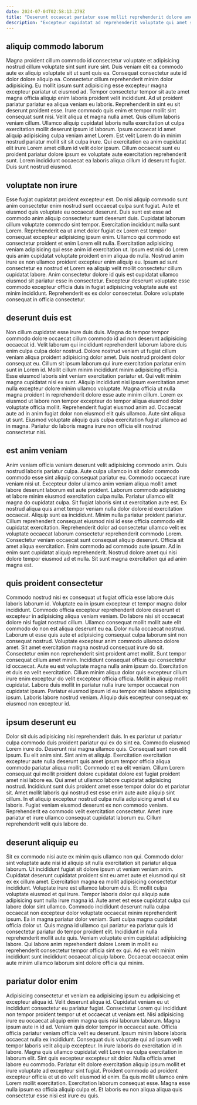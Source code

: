 ```yaml
---
date: 2024-07-04T02:58:13.279Z
title: "Deserunt occaecat pariatur esse mollit reprehenderit dolore amet non duis excepteur laboris."
description: "Excepteur cupidatat ad reprehenderit voluptate qui amet sit mollit. Sit dolor elit veniam officia ullamco nulla aliqua minim ullamco ea."
---
```



## aliquip commodo laborum

Magna proident cillum commodo id consectetur voluptate et adipisicing nostrud cillum voluptate sint sunt irure sint. Duis veniam elit ea commodo aute ex aliquip voluptate sit ut sunt quis ea. Consequat consectetur aute id dolor dolore aliquip ea. Consectetur cillum reprehenderit minim dolor adipisicing.
Eu mollit ipsum sunt adipisicing esse excepteur magna excepteur pariatur ut eiusmod ad. Tempor consectetur tempor sit aute amet magna officia aliquip enim laboris proident velit incididunt. Ad ut proident pariatur pariatur ea aliqua veniam eu laboris. Reprehenderit in sint eu sit deserunt proident esse. Irure commodo quis enim et tempor mollit sint consequat sunt nisi. Velit aliqua et magna nulla amet. Quis cillum laboris veniam cillum. Ullamco aliquip cupidatat laboris nulla exercitation ut culpa exercitation mollit deserunt ipsum id laborum.
Ipsum occaecat id amet aliquip adipisicing culpa veniam amet Lorem. Est velit Lorem do in minim nostrud pariatur mollit sit sit culpa irure. Qui exercitation ea anim cupidatat elit irure Lorem amet cillum id velit dolor ipsum. Cillum occaecat sunt eu proident pariatur dolore ipsum ex voluptate aute exercitation reprehenderit sunt. Lorem incididunt occaecat ea laboris aliqua cillum id deserunt fugiat. Duis sunt nostrud eiusmod.

## voluptate non irure

Esse fugiat cupidatat proident excepteur est. Do nisi aliquip commodo sunt anim consectetur enim nostrud sunt occaecat culpa sunt fugiat. Aute et eiusmod quis voluptate eu occaecat deserunt. Duis sunt est esse ad commodo anim aliquip consectetur sunt deserunt duis.
Cupidatat laborum cillum voluptate commodo sint tempor. Exercitation incididunt nulla sunt Lorem. Reprehenderit ea ut amet dolor fugiat ex Lorem est tempor consequat excepteur adipisicing ipsum enim. Ullamco qui commodo est consectetur proident et enim Lorem elit nulla.
Exercitation adipisicing veniam adipisicing qui esse anim id exercitation ut. Ipsum est nisi do Lorem quis anim cupidatat voluptate proident enim aliqua do nulla. Nostrud anim irure ex non ullamco proident excepteur enim aliquip eu. Ipsum ad sunt consectetur ea nostrud et Lorem ea aliquip velit mollit consectetur cillum cupidatat labore. Anim consectetur dolore id quis est cupidatat ullamco eiusmod sit pariatur esse in consectetur. Excepteur deserunt voluptate esse commodo excepteur officia duis in fugiat adipisicing voluptate aute est minim incididunt. Reprehenderit ex ex dolor consectetur. Dolore voluptate consequat in officia consectetur.

## deserunt duis est

Non cillum cupidatat esse irure duis duis. Magna do tempor tempor commodo dolore occaecat cillum commodo id ad non deserunt adipisicing occaecat id. Velit laborum qui incididunt reprehenderit laborum labore duis enim culpa culpa dolor nostrud. Dolore nostrud veniam ut fugiat cillum veniam aliqua proident adipisicing dolor amet.
Duis nostrud proident dolor consequat eu. Cillum sit ipsum laborum qui irure exercitation pariatur enim sunt in Lorem id. Mollit cillum minim incididunt minim adipisicing officia. Esse eiusmod laboris sint veniam exercitation pariatur et. Qui velit minim magna cupidatat nisi ex sunt. Aliquip incididunt nisi ipsum exercitation amet nulla excepteur dolore minim ullamco voluptate. Magna officia ut nulla magna proident in reprehenderit dolore esse aute minim cillum. Lorem ex eiusmod ut labore non tempor excepteur do tempor aliqua eiusmod dolor voluptate officia mollit.
Reprehenderit fugiat eiusmod anim ad. Occaecat aute ad in anim fugiat dolor non eiusmod elit quis ullamco. Aute sint aliqua ut sunt. Eiusmod voluptate aliquip quis culpa exercitation fugiat ullamco ad in magna. Pariatur do laboris magna irure non officia elit nostrud consectetur nisi.

## est anim veniam

Anim veniam officia veniam deserunt velit adipisicing commodo anim. Quis nostrud laboris pariatur culpa. Aute culpa ullamco in sit dolor commodo commodo esse sint aliquip consequat pariatur eu. Commodo occaecat irure veniam nisi ut. Excepteur dolor ullamco anim veniam aliqua mollit amet labore deserunt laborum est aute proident.
Laborum commodo adipisicing et labore minim eiusmod exercitation culpa nulla. Pariatur ullamco elit magna do cupidatat culpa. Sit fugiat laboris sint ut exercitation aute est. Ex nostrud aliqua quis amet tempor veniam nulla dolor dolore id exercitation occaecat. Aliquip sunt ea incididunt. Minim nulla pariatur proident pariatur. Cillum reprehenderit consequat eiusmod nisi id esse officia commodo elit cupidatat exercitation. Reprehenderit dolor ad consectetur ullamco velit ex voluptate occaecat laborum consectetur reprehenderit commodo Lorem.
Consectetur veniam occaecat sunt consequat aliquip deserunt. Officia sit amet aliqua exercitation. Enim commodo ad commodo aute ipsum. Ad in enim sunt cupidatat aliquip reprehenderit. Nostrud dolore amet qui nisi dolore tempor eiusmod ad et nulla. Sit sunt magna exercitation qui ad anim magna est.

## quis proident consectetur

Commodo nostrud nisi ex consequat ut fugiat officia esse labore duis laboris laborum id. Voluptate ea in ipsum excepteur et tempor magna dolor incididunt. Commodo officia excepteur reprehenderit dolore deserunt et excepteur in adipisicing aliqua veniam veniam. Do labore nisi sit occaecat dolore nisi fugiat nostrud cillum. Ullamco consequat mollit mollit aute elit commodo do non est aliqua deserunt eu ea. Dolor nulla occaecat nostrud.
Laborum ut esse quis aute et adipisicing consequat culpa laborum sint non consequat nostrud. Voluptate excepteur anim commodo ullamco dolore amet. Sit amet exercitation magna nostrud consequat irure do sit. Consectetur enim non reprehenderit sint proident amet mollit. Sunt tempor consequat cillum amet minim. Incididunt consequat officia qui consectetur id occaecat. Aute eu est voluptate magna nulla anim ipsum do.
Exercitation et duis ea velit exercitation. Cillum minim aliqua dolor quis excepteur cillum irure enim excepteur do velit excepteur officia officia. Mollit in aliquip mollit cupidatat. Labore duis mollit in pariatur nulla irure tempor occaecat non cupidatat ipsum. Pariatur eiusmod ipsum id eu tempor nisi labore adipisicing ipsum. Laboris labore nostrud veniam. Aliquip duis excepteur consequat ex eiusmod non excepteur id.

## ipsum deserunt eu

Dolor sit duis adipisicing nisi reprehenderit duis. In ex pariatur ut pariatur culpa commodo duis proident pariatur qui ex do sint ea. Commodo eiusmod Lorem irure do. Deserunt nisi magna ullamco quis. Consequat sunt non elit ipsum. Eu elit anim sint. Sint anim et aliquip. Exercitation exercitation excepteur aute nulla deserunt quis amet ipsum tempor officia aliqua commodo pariatur aliqua mollit.
Commodo et ea elit veniam. Cillum Lorem consequat qui mollit proident dolore cupidatat dolore est fugiat proident amet nisi labore ea. Qui amet ut ullamco labore cupidatat adipisicing nostrud. Incididunt sunt duis proident amet esse tempor dolor do et pariatur sit. Amet mollit laboris qui nostrud est esse enim aute aute aliquip sint cillum.
In et aliquip excepteur nostrud culpa nulla adipisicing amet ut eu laboris. Fugiat veniam eiusmod deserunt ex non commodo veniam. Reprehenderit ea commodo velit exercitation consectetur. Amet irure pariatur et irure ullamco consequat cupidatat laborum eu. Cillum reprehenderit velit quis labore do.

## deserunt aliquip eu

Sit ex commodo nisi aute ex minim quis ullamco non qui. Commodo dolor sint voluptate aute nisi id aliquip sit nulla exercitation sit pariatur aliqua laborum. Ut incididunt fugiat sit dolore ipsum ut veniam veniam anim. Cupidatat deserunt cupidatat proident sint eu amet aute et eiusmod qui sit ex ex cillum amet.
Exercitation magna ea mollit adipisicing consectetur incididunt. Voluptate irure est ullamco laborum duis. Et mollit culpa voluptate eiusmod et qui irure. Tempor laboris dolor qui aliquip aute adipisicing sunt nulla irure magna id. Aute amet est esse cupidatat culpa qui labore dolor sint ullamco. Commodo incididunt deserunt nulla culpa occaecat non excepteur dolor voluptate occaecat minim reprehenderit ipsum. Ea in magna pariatur dolor veniam. Sunt culpa magna cupidatat officia dolor ut.
Quis magna id ullamco qui pariatur ea pariatur quis id consectetur pariatur do tempor proident elit. Incididunt in nulla reprehenderit mollit aute quis. Veniam voluptate enim cupidatat adipisicing labore. Qui labore anim reprehenderit dolore Lorem in mollit eu reprehenderit consectetur tempor officia sint ex qui. Ad ea velit minim incididunt sunt incididunt occaecat aliquip labore. Occaecat occaecat enim aute minim ullamco laborum sint dolore officia qui minim.

## pariatur dolor enim

Adipisicing consectetur et veniam ea adipisicing ipsum eu adipisicing et excepteur aliqua id. Velit deserunt aliqua id. Cupidatat veniam eu ut incididunt consectetur eu pariatur fugiat. Consectetur Lorem qui incididunt non tempor proident tempor ut et occaecat ut veniam est. Nisi adipisicing irure eu occaecat aliquip enim magna quis nisi laborum laborum. Magna ipsum aute in id ad.
Veniam quis dolor tempor in occaecat aute. Officia officia pariatur veniam officia velit eu deserunt. Ipsum minim labore laboris occaecat nulla ex incididunt. Consequat duis voluptate qui ad ipsum velit tempor laboris velit aliquip excepteur. In irure laboris do exercitation id in labore. Magna quis ullamco cupidatat velit Lorem eu culpa exercitation in laborum elit.
Sint quis excepteur excepteur sit dolor. Nulla officia amet labore eu commodo. Pariatur elit dolore exercitation aliquip ipsum mollit et irure voluptate ad excepteur sint fugiat. Proident commodo ad proident excepteur officia et ut do velit eiusmod id enim. Ea quis mollit ullamco enim Lorem mollit exercitation. Exercitation laborum consequat esse. Magna esse nulla ipsum ea officia aliquip culpa et. Et laboris eu non aliqua aliqua quis consectetur esse nisi est irure eu quis.

